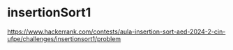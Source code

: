 # insertionSort1
https://www.hackerrank.com/contests/aula-insertion-sort-aed-2024-2-cin-ufpe/challenges/insertionsort1/problem
